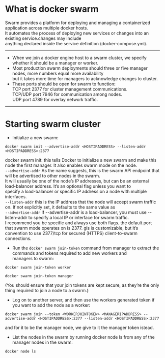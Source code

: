 # What is docker swarm
Swarm provides a platform for deploying and managing a containerized application across multiple docker hosts.  
It automates the process of deploying new services or changes into an existing service.changes may include  
anything declared inside the service definition (docker-compose.yml).  

---
* When we join a docker engine host to a swarm cluster, we specify whether it should be a manager or worker.  
* Most production swarm deployments should three or five manager nodes, more numbers equal more availability  
but it takes more time for managers to acknowledge changes to cluster.  
* These ports should be open for swarm to function:  
TCP port 2377 for cluster management communications.  
TCP/UDP port 7946 for communication among nodes.  
UDP port 4789 for overlay network traffic.  

---
# Starting swarm cluster
* Initialize a new swarm:  
```
docker swarm init --advertise-addr <HOSTIPADDRESS> --listen-addr <HOSTIPADDRESS>:2377
```
docker swarm init: this tells Docker to initialize a new swarm and make this node the first manager. It also enables swarm mode on the node.  
`--advertise-addr` As the name suggests, this is the swarm API endpoint that will be advertised to other nodes in the swarm.  
It will usually be one of the node’s IP addresses, but can be an external load-balancer address. It’s an optional flag unless you want to  
specify a load-balancer or specific IP address on a node with multiple interfaces.  
`--listen-addr` this is the IP address that the node will accept swarm traffic on. If not explicitly set, it defaults to the same value as  
`--advertise-addr` If --advertise-addr is a load-balancer, you must use --listen-addr to specify a local IP or interface for swarm traffic.  
I recommend you be specific and always use both flags. the default port that swarm mode operates on is 2377. is is customizable, but it’s  
convention to use 2377/tcp for secured (HTTPS) client-to-swarm connections.  
* Run the `docker swarm join-token` command from manager to extract the commands and tokens required to add new workers and  
managers to swarm:  
```
docker swarm join-token worker
```
```
docker swarm join-token manager 
```
(You should ensure that your join tokens are kept secure, as they’re the only thing required to join a node to a swarm.)  
* Log on to another server, and then use the workers generated token if you want to add the node as a worker:  
```
docker swarm join --token <WORKERJOINTOKEN> <MANAGERIPADDRESS> --advertise-addr <HOSTIPADDRESS>:2377 --listen-addr <HOSTIPADDRESS>:2377
```
and for it to be the manager node, we give to it the manager token istead.  
* List the nodes in the swarm by running docker node ls from any of the manager nodes in the swarm:
```
docker node ls
```

